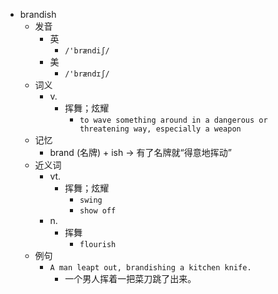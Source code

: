 - brandish
  - 发音
    - 英
      - `/'brændiʃ/`
    - 美
      - `/'brændɪʃ/`
  - 词义
    - v.
      - 挥舞；炫耀
        - `to wave something around in a dangerous or threatening way, especially a weapon`
  - 记忆
    - brand (名牌) + ish → 有了名牌就“得意地挥动”
  - 近义词
    - vt.
      - 挥舞；炫耀
        - `swing`
        - `show off`
    - n.
      - 挥舞
        - `flourish`
  - 例句
    - `A man leapt out, brandishing a kitchen knife.`
      - 一个男人挥着一把菜刀跳了出来。

